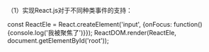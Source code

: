 （1）实现React.js对于不同种类事件的支持：

const ReactEle = React.createElement('input', {onFocus: function(){console.log('我被聚焦了')}});
ReactDOM.render(ReactEle, document.getElementById('root'));
